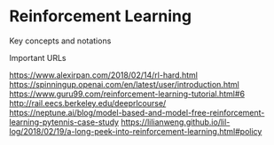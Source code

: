 # Reinforcement Learning

Key concepts and notations







Important URLs

https://www.alexirpan.com/2018/02/14/rl-hard.html<br>
https://spinningup.openai.com/en/latest/user/introduction.html<br>
https://www.guru99.com/reinforcement-learning-tutorial.html#6<br>
http://rail.eecs.berkeley.edu/deeprlcourse/<br>
https://neptune.ai/blog/model-based-and-model-free-reinforcement-learning-pytennis-case-study
https://lilianweng.github.io/lil-log/2018/02/19/a-long-peek-into-reinforcement-learning.html#policy



